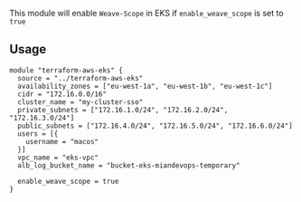 This module will enable `Weave-Scope` in EKS if `enable_weave_scope` is set to `true`
## Usage
```
module "terraform-aws-eks" {
  source = "../terraform-aws-eks"
  availability_zones = ["eu-west-1a", "eu-west-1b", "eu-west-1c"]
  cidr = "172.16.0.0/16"
  cluster_name = "my-cluster-sso"
  private_subnets = ["172.16.1.0/24", "172.16.2.0/24", "172.16.3.0/24"]
  public_subnets = ["172.16.4.0/24", "172.16.5.0/24", "172.16.6.0/24"]
  users = [{
    username = "macos"
  }]
  vpc_name = "eks-vpc"
  alb_log_bucket_name = "bucket-eks-miandevops-temporary"

  enable_weave_scope = true
}
```